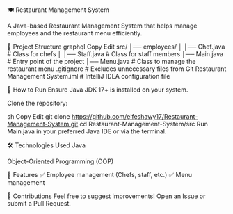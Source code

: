 🍽️ Restaurant Management System

A Java-based Restaurant Management System that helps manage employees and the restaurant menu efficiently.


📂 Project Structure
graphql
Copy
Edit
src/
│── employees/
│   │── Chef.java          # Class for chefs
│   │── Staff.java         # Class for staff members
│── Main.java              # Entry point of the project
│── Menu.java              # Class to manage the restaurant menu
.gitignore                  # Excludes unnecessary files from Git
Restaurant Management System.iml  # IntelliJ IDEA configuration file


🚀 How to Run
Ensure Java JDK 17+ is installed on your system.


Clone the repository:


sh
Copy
Edit
git clone https://github.com/elfeshawy17/Restaurant-Management-System.git
cd Restaurant-Management-System/src
Run Main.java in your preferred Java IDE or via the terminal.


🛠️ Technologies Used
Java


Object-Oriented Programming (OOP)


📌 Features
✅ Employee management (Chefs, staff, etc.)
✅ Menu management


📩 Contributions
Feel free to suggest improvements! Open an Issue or submit a Pull Request.

